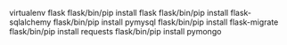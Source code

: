 virtualenv flask
flask/bin/pip install flask
flask/bin/pip install flask-sqlalchemy
flask/bin/pip install pymysql
flask/bin/pip install flask-migrate
flask/bin/pip install requests
flask/bin/pip install pymongo

